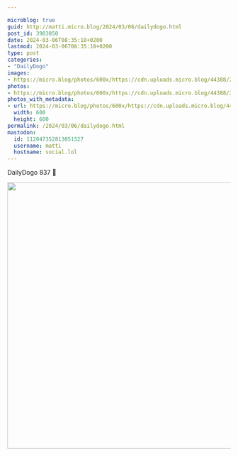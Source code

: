 ```yaml
---

microblog: true
guid: http://matti.micro.blog/2024/03/06/dailydogo.html
post_id: 3903050
date: 2024-03-06T08:35:18+0200
lastmod: 2024-03-06T08:35:18+0200
type: post
categories:
- "DailyDogo"
images:
- https://micro.blog/photos/600x/https://cdn.uploads.micro.blog/44388/2024/bbdc1888ac77463cbdc133fa684d0153.jpg
photos:
- https://micro.blog/photos/600x/https://cdn.uploads.micro.blog/44388/2024/bbdc1888ac77463cbdc133fa684d0153.jpg
photos_with_metadata:
- url: https://micro.blog/photos/600x/https://cdn.uploads.micro.blog/44388/2024/bbdc1888ac77463cbdc133fa684d0153.jpg
  width: 600
  height: 600
permalink: /2024/03/06/dailydogo.html
mastodon:
  id: 112047352813051527
  username: matti
  hostname: social.lol
---
```

DailyDogo 837 🐶

<img src="https://micro.blog/photos/600x/https://blog.martin-haehnel.de/uploads/2024/bbdc1888ac77463cbdc133fa684d0153.jpg" width="600" height="600" alt="" />
